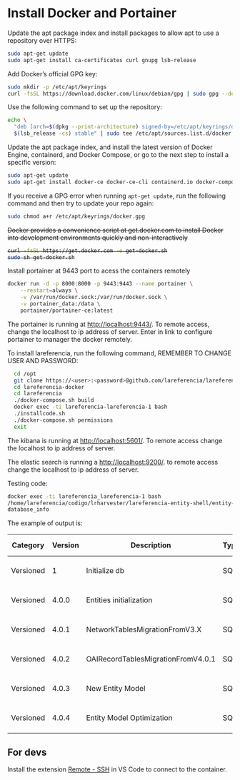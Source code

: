 # Install Docker and Portainer

Update the apt package index and install packages to allow apt to use a repository over HTTPS:

```bash
sudo apt-get update
sudo apt-get install ca-certificates curl gnupg lsb-release
```

Add Docker’s official GPG key:

```bash
sudo mkdir -p /etc/apt/keyrings
curl -fsSL https://download.docker.com/linux/debian/gpg | sudo gpg --dearmor -o /etc/apt/keyrings/docker.gpg
```

Use the following command to set up the repository:

```bash
echo \
  "deb [arch=$(dpkg --print-architecture) signed-by=/etc/apt/keyrings/docker.gpg] https://download.docker.com/linux/debian \
  $(lsb_release -cs) stable" | sudo tee /etc/apt/sources.list.d/docker.list > /dev/null
```

Update the apt package index, and install the latest version of Docker Engine, containerd, and Docker Compose, or go to the next step to install a specific version:

```bash
sudo apt-get update
sudo apt-get install docker-ce docker-ce-cli containerd.io docker-compose-plugin
```

If you receive a GPG error when running `apt-get update`, run the following command and then try to update your repo again:

```bash
sudo chmod a+r /etc/apt/keyrings/docker.gpg
```

<s>Docker provides a convenience script at get.docker.com to install Docker into development environments quickly and non-interactively

```bash
curl -fsSL https://get.docker.com -o get-docker.sh
sudo sh get-docker.sh
```
</s>  
  

Install portainer at 9443 port to acess the containers remotely

```bash
docker run -d -p 8000:8000 -p 9443:9443 --name portainer \
    --restart=always \
    -v /var/run/docker.sock:/var/run/docker.sock \
    -v portainer_data:/data \
    portainer/portainer-ce:latest
```

The portainer is running at <http://localhost:9443/>. To remote access, change the localhost to ip address of server. Enter in link to configure portainer to manager the docker remotely.

To install lareferencia, run the following command, REMEMBER TO CHANGE USER AND PASSWORD:

```bash
  cd /opt
  git clone https://<user>:<password>@github.com/lareferencia/lareferencia-docker.git
  cd lareferencia-docker
  cd lareferencia
  ./docker-compose.sh build
  docker exec -ti lareferencia-lareferencia-1 bash
  ./installcode.sh
  ./docker-compose.sh permissions
  exit
```

The kibana is running at <http://localhost:5601/>. To remote access change the localhost to ip address of server.

The elastic search is running a <http://localhost:9200/>. to remote access change the localhost to ip address of server.

Testing code:

```bash
docker exec -ti lareferencia_lareferencia-1 bash
/home/lareferencia/codigo/lrharvester/lareferencia-entity-shell/entity-shell.jar
database_info
```

The example of output is:

| Category  | Version | Description                        | Type | Installed On        | State   |
|-----------|---------|------------------------------------|------|---------------------|---------|
| Versioned | 1       | Initialize db                      | SQL  | 2022-07-28 14:47:24 | Success |
| Versioned | 4.0.0   | Entities initialization            | SQL  | 2022-07-28 14:47:25 | Success |
| Versioned | 4.0.1   | NetworkTablesMigrationFromV3.X     | SQL  | 2022-07-28 14:47:26 | Success |
| Versioned | 4.0.2   | OAIRecordTablesMigrationFromV4.0.1 | SQL  | 2022-07-28 14:47:26 | Success |
| Versioned | 4.0.3   | New Entity Model                   | SQL  | 2022-07-28 14:47:26 | Success |
| Versioned | 4.0.4   | Entity Model Optimization          | SQL  | 2022-07-28 14:47:26 | Success |

## For devs

Install the extension [Remote - SSH](https://marketplace.visualstudio.com/items?itemName=ms-vscode-remote.remote-ssh) in VS Code to connect to the container.
